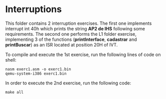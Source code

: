 # Interruptions

This folder contains 2 interruption exercises. The first one implements interrupt int 40h which prints the string **AP2 de IHS** following some requirements. The second one performs the L1 folder exercise, implementing 3 of the functions (**printInterface**, **cadastrar** and **printBuscar**) as an ISR located at position 20H of IVT.

To compile and execute the 1st exercise, run the following lines of code on shell:

    nasm exerc1.asm -o exerc1.bin
    qemu-system-i386 exerc1.bin

In order to execute the 2nd exercise, run the following code:

    make all

